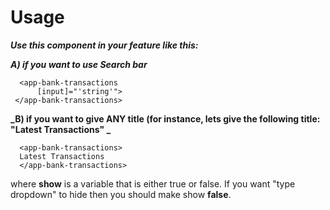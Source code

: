 # Usage

**_Use this component in your feature like this:_**

**_A) if you want to use Search bar_**

```
  <app-bank-transactions
      [input]="'string'">
 </app-bank-transactions>

```

**_B) if you want to give ANY title (for instance, lets give the following title: "Latest Transactions" _**

```
  <app-bank-transactions>
  Latest Transactions
  </app-bank-transactions>

```

where **show** is a variable that is either true or false. If you want "type dropdown" to hide then you should make show **false**.
